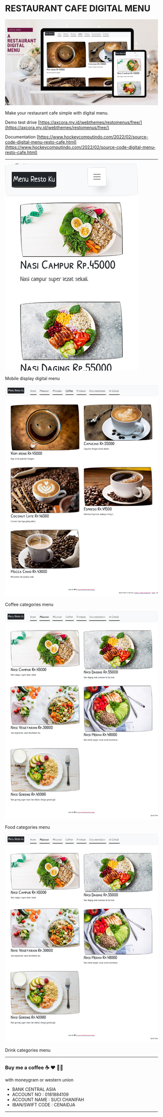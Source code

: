 # RESTAURANT CAFE DIGITAL MENU

![digital menu restaurant cafe web app](digitalmenu.jpg)

Make your restaurant cafe simple with digital menu.

Demo test drive [https://axcora.my.id/webthemes/restomenus/free/](https://axcora.my.id/webthemes/restomenus/free/)

Documentation [https://www.hockeycomputindo.com/2022/02/source-code-digital-menu-resto-cafe.html](https://www.hockeycomputindo.com/2022/02/source-code-digital-menu-resto-cafe.html)


--------------------------------------------------

![digital menu restaurant cafe web app](banner/resto3.png)

Mobile display digital menu

![digital menu restaurant cafe web app](banner/resto2.png)

Coffee categories menu

![digital menu restaurant cafe web app](banner/resto1.png)

Food categories menu


![digital menu restaurant cafe web app](banner/resto1.png)

Drink categories menu


--------------------------------------------------------------------------------------------------------------------

### Buy me a coffee ☕️ ❤️  ✌🏻 

with moneygram or western union

+ BANK CENTRAL ASIA
+ ACCOUNT NO : 0181884109
+ ACCOUNT NAME : SUCI CHANIFAH
+ IBAN/SWIFT CODE : CENAIDJA

--------------------------------------------------------------------------------------------------------------------




